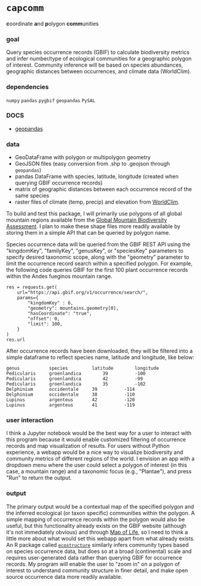 # `capcomm`
**c**oordinate **a**nd **p**olygon **comm**unities

### goal
Query species occurrence records (GBIF) to calculate biodiversity metrics and infer number/type of ecological communities for a geographic polygon of interest. Community inference will be based on species abundances, geographic distances between occurrences, and climate data (WorldClim). 

### dependencies
`numpy`
`pandas`
`pygbif`
`geopandas`
`PySAL`

### DOCS

- [geopandas](https://geopandas.org/getting_started/introduction.html)


### data
- GeoDataFrame with polygon or multipolygon geometry
- GeoJSON files (easy conversion from .shp to .geojson through `geopandas`)
- pandas DataFrame with species, latitude, longitude (created when querying GBIF occurrence records)
- matrix of geographic distances between each occurrence record of the same species
- raster files of climate (temp, precip) and elevation from [WorldClim](https://www.worldclim.org/data/worldclim21.html).

To build and test this package, I will primarily use polygons of all global mountain regions available from the [Global Mountain Biodiversity Assessment](https://ilias.unibe.ch/goto.php?target=file_1047348). I plan to make these shape files more readily available by storing them in a simple API that can be queried by polygon name.

Species occurrence data will be queried from the GBIF REST API using the "kingdomKey", "familyKey", "genusKey", or "speciesKey" parameters to specify desired taxonomic scope, along with the "geometry" parameter to limit the occurrence record search within a specified polygon. For example, the following code queries GBIF for the first 100 plant occurrence records within the Andes fueginos mountain range.

```
res = requests.get(
    url="https://api.gbif.org/v1/occurrence/search/",
    params={
        "kingdomKey" : 6, 
        "geometry": mountains.geometry[0],
        "hasCoordinate": "true",
        "offset": 0,
        "limit": 100,
    }
)
res.url
```

After occurrence records have been downloaded, they will be filtered into a simple dataframe to reflect species name, latitude and longitude, like below:

```
genus 			species 		latitude		longitude
Pedicularis		groenlandica		39			-100
Pedicularis		groenlandica		42			-99
Pedicularis		groenlandica		35			-102
Delphinium		occidentale		39			-114
Delphinium		occidentale		38			-110
Lupinus			argenteus		42			-120
Lupinus			argenteus		41			-119
```

### user interaction
I think a Jupyter notebook would be the best way for a user to interact with this program because it would enable customized filtering of occurrence records and  map visualization of results. For users without Python experience, a webapp would be a nice way to visualize biodiversity and community metrics of different regions of the world. I envision an app with a dropdown menu where the user could select a polygon of interest (in this case, a mountain range) and a taxonomic focus (e.g., "Plantae"), and press "Run" to return the output. 

### output
The primary output would be a contextual map of the specified polygon and the inferred ecological (or taxon specific) communities within the polygon. A simple mapping of occurrence records within the polygon would also be useful, but this functionality already exists on the GBIF website (although it's not immediately obvious) and through [Map of Life](https://mol.org/), so I need to think a little more about what would set this webapp apart from what already exists. An R package called [`ecostructure`](https://github.com/kkdey/ecostructure) similarly infers community types based on species occurrence data, but does so at a broad (continental) scale and requires user-generated data rather than querying GBIF for occurrence records. My program will enable the user to "zoom in" on a polygon of interest to understand community structure in finer detail, and make open source occurrence data more readily available.